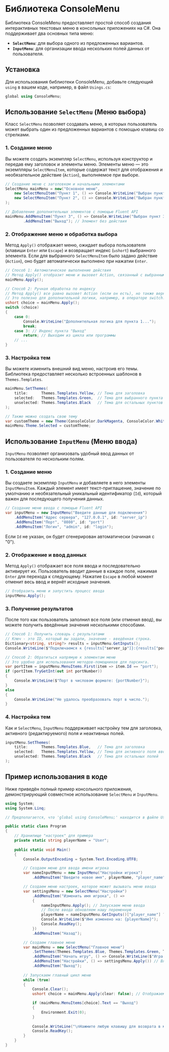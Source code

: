 # Библиотека ConsoleMenu
Библиотека ConsoleMenu предоставляет простой способ создания интерактивных текстовых меню в консольных приложениях на C#. Она поддерживает два основных типа меню:
- **`SelectMenu`**: для выбора одного из предложенных вариантов.
- **`InputMenu`**: для организации ввода нескольких полей данных от пользователя.

## Установка
Для использования библиотеки ConsoleMenu, добавьте следующий `using` в вашем коде, например, в файл `Usings.cs`:
```csharp
global using ConsoleMenu;
```

## Использование `SelectMenu` (Меню выбора)

Класс `SelectMenu` позволяет создавать меню, в которых пользователь может выбрать один из предложенных вариантов с помощью клавиш со стрелками.

### 1. Создание меню
Вы можете создать экземпляр `SelectMenu`, используя конструктор и передав ему заголовок и элементы меню. Элементы меню — это экземпляры `SelectMenuItem`, которые содержат текст для отображения и необязательное действие (`Action`), выполняемое при выборе.

```csharp
// Создание меню с заголовком и начальными элементами
SelectMenu mainMenu = new("Основное меню",
    new SelectMenuItem("Пункт 1", () => Console.WriteLine("Выбран пункт 1")),
    new SelectMenuItem("Пункт 2", () => Console.WriteLine("Выбран пункт 2"))
);

// Добавление дополнительных элементов с помощью Fluent API
mainMenu.AddMenuItem("Пункт 3", () => Console.WriteLine("Выбран пункт 3"))
        .AddMenuItem("Выход"); // Элемент без действия
```

### 2. Отображение меню и обработка выбора
Метод `Apply()` отображает меню, ожидает выбора пользователя (клавиши `Enter` или `Escape`) и возвращает индекс (`ushort`) выбранного элемента. Если для выбранного `SelectMenuItem` было задано действие (`Action`), оно будет автоматически выполнено при нажатии `Enter`.

```csharp
// Способ 1: Автоматическое выполнение действия
// Метод Apply() отобразит меню и вызовет Action, связанный с выбранным пунктом.
mainMenu.Apply();

// Способ 2: Ручная обработка по индексу
// Метод Apply() все равно вызовет Action (если он есть), но также вернёт индекс.
// Это полезно для дополнительной логики, например, в операторе switch.
ushort choice = mainMenu.Apply();
switch (choice)
{
    case 0:
        Console.WriteLine("Дополнительная логика для пункта 1...");
        break;
    case 3: // Индекс пункта "Выход"
        return; // Выходим из цикла или программы
    // ...
}
```

### 3. Настройка тем
Вы можете изменить внешний вид меню, настроив его темы. Библиотека предоставляет несколько встроенных шаблонов в `Themes.Templates`.

```csharp
mainMenu.SetThemes(
    title:      Themes.Templates.Yellow, // Тема для заголовка
    selected:   Themes.Templates.Green,  // Тема для выбранного пункта
    unselected: Themes.Templates.Black   // Тема для остальных пунктов
);

// Также можно создать свою тему
var customTheme = new Theme(ConsoleColor.DarkMagenta, ConsoleColor.White);
mainMenu.Theme.Selected = customTheme;
```

## Использование `InputMenu` (Меню ввода)

`InputMenu` позволяет организовать удобный ввод данных от пользователя по нескольким полям.

### 1. Создание меню
Вы создаете экземпляр `InputMenu` и добавляете в него элементы `InputMenuItem`. Каждый элемент имеет текст-приглашение, значение по умолчанию и необязательный уникальный идентификатор (`Id`), который важен для последующего получения данных.

```csharp
// Создание меню ввода с помощью Fluent API
var inputMenu = new InputMenu("Введите данные для подключения")
    .AddMenuItem("Адрес сервера", "127.0.0.1", id: "server_ip")
    .AddMenuItem("Порт", "8080", id: "port")
    .AddMenuItem("Логин", "admin", id: "login");
```
Если `Id` не указан, он будет сгенерирован автоматически (начиная с "0").

### 2. Отображение и ввод данных
Метод `Apply()` отображает все поля ввода и последовательно активирует их. Пользователь вводит данные в каждое поле, нажимая `Enter` для перехода к следующему. Нажатие `Escape` в любой момент отменит весь ввод и вернёт исходные значения.

```csharp
// Отобразить меню и запустить процесс ввода
inputMenu.Apply();
```

### 3. Получение результатов
После того как пользователь заполнил все поля (или отменил ввод), вы можете получить введённые значения несколькими способами.

```csharp
// Способ 1: Получить словарь с результатами
// Ключ - это ID, который вы задали, значение - введённая строка.
Dictionary<string, string?> results = inputMenu.GetInputs();
Console.WriteLine($"Подключаемся к {results["server_ip"]}:{results["port"]}");

// Способ 2: Обратиться напрямую к элементам меню
// Это удобно для использования методов-помощников для парсинга.
var portItem = inputMenu.MenuItems.First(item => item.Id == "port");
if (portItem.TryGetInt(out int portNumber))
{
    Console.WriteLine($"Порт в числовом формате: {portNumber}");
}
else
{
    Console.WriteLine("Не удалось преобразовать порт в число.");
}
```

### 4. Настройка тем
Как и `SelectMenu`, `InputMenu` поддерживает настройку тем для заголовка, активного (редактируемого) поля и неактивных полей.

```csharp
inputMenu.SetThemes(
    title:      Themes.Templates.Blue,   // Тема для заголовка
    selected:   Themes.Templates.Yellow, // Тема для активного поля ввода
    unselected: Themes.Templates.Black   // Тема для остальных полей
);
```

## Пример использования в коде

Ниже приведён полный пример консольного приложения, демонстрирующий совместное использование `SelectMenu` и `InputMenu`.

```csharp
using System;
using System.Linq;

// Предполагается, что 'global using ConsoleMenu;' находится в файле Usings.cs

public static class Program
{
    // Хранилище "настроек" для примера
    private static string playerName = "User";
    
    public static void Main()
    {
        Console.OutputEncoding = System.Text.Encoding.UTF8;

        // Создаем меню для ввода имени игрока
        var nameInputMenu = new InputMenu("Настройки игрока")
            .AddMenuItem("Введите новое имя", playerName, "player_name");

        // Создаем меню настроек, которое может вызывать меню ввода
        var settingsMenu = new SelectMenu("Настройки")
            .AddMenuItem("Изменить имя игрока", () => 
            {
                nameInputMenu.Apply(); // Запускаем меню ввода
                // После ввода обновляем нашу переменную
                playerName = nameInputMenu.GetInputs()["player_name"] ?? playerName;
                Console.WriteLine($"Имя изменено на: {playerName}");
                Console.ReadKey();
            })
            .AddMenuItem("Назад");

        // Создаем главное меню
        var mainMenu = new SelectMenu("Главное меню")
            .SetThemes(Themes.Templates.Blue, Themes.Templates.Green, Themes.Templates.Black)
            .AddMenuItem("Начать игру", () => Console.WriteLine($"Игра началась! Привет, {playerName}!"))
            .AddMenuItem("Настройки", () => settingsMenu.Apply()) // Вложенное меню выбора
            .AddMenuItem("Выход");
            
        // Запускаем главный цикл меню
        while (true)
        {
            Console.Clear();
            ushort choice = mainMenu.Apply(clear: false); // Отображаем меню

            if (mainMenu.MenuItems[choice].Text == "Выход")
            {
                Environment.Exit(0);
            }
            
            Console.WriteLine("\nНажмите любую клавишу для возврата в меню...");
            Console.ReadKey();
        }
    }
}
```